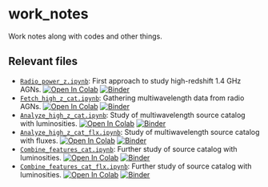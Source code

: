 # work_notes
Work notes along with codes and other things.

## Relevant files

* [`Radio_power_z.ipynb`](../master/Radio_power_z.ipynb "Radio_power_z.ipynb"): First approach to study high-redshift 1.4 GHz AGNs.  [![Open In Colab](https://colab.research.google.com/assets/colab-badge.svg)](https://colab.research.google.com/github/racarvajal/work_notes/blob/master/Radio_power_z.ipynb)  [![Binder](https://mybinder.org/badge_logo.svg)](https://mybinder.org/v2/gh/racarvajal/work_notes/master?filepath=Radio_power_z.ipynb)
* [`Fetch_high_z_cat.ipynb`](../master/Fetch_high_z_cat.ipynb "Fetch_high_z_cat.ipynb"): Gathering multiwavelength data from radio AGNs.  [![Open In Colab](https://colab.research.google.com/assets/colab-badge.svg)](https://colab.research.google.com/github/racarvajal/work_notes/blob/master/Fetch_high_z_cat.ipynb)  [![Binder](https://mybinder.org/badge_logo.svg)](https://mybinder.org/v2/gh/racarvajal/work_notes/master?filepath=Fetch_high_z_cat.ipynb)
* [`Analyze_high_z_cat.ipynb`](../master/Analyze_high_z_cat.ipynb "Analyze_high_z_cat.ipynb"): Study of multiwavelength source catalog with luminosities.  [![Open In Colab](https://colab.research.google.com/assets/colab-badge.svg)](https://colab.research.google.com/github/racarvajal/work_notes/blob/master/Analyze_high_z_cat.ipynb)  [![Binder](https://mybinder.org/badge_logo.svg)](https://mybinder.org/v2/gh/racarvajal/work_notes/master?filepath=Analyze_high_z_cat.ipynb)
* [`Analyze_high_z_cat_flx.ipynb`](../master/Analyze_high_z_cat_flx.ipynb "Analyze_high_z_cat_flx.ipynb"): Study of multiwavelength source catalog with fluxes.  [![Open In Colab](https://colab.research.google.com/assets/colab-badge.svg)](https://colab.research.google.com/github/racarvajal/work_notes/blob/master/Analyze_high_z_cat_flx.ipynb)  [![Binder](https://mybinder.org/badge_logo.svg)](https://mybinder.org/v2/gh/racarvajal/work_notes/master?filepath=Analyze_high_z_cat_flx.ipynb)
* [`Combine_features_cat.ipynb`](../master/Combine_features_cat.ipynb "Combine_features_cat.ipynb"): Further study of source catalog with luminosities.  [![Open In Colab](https://colab.research.google.com/assets/colab-badge.svg)](https://colab.research.google.com/github/racarvajal/work_notes/blob/master/Combine_features_cat.ipynb)  [![Binder](https://mybinder.org/badge_logo.svg)](https://mybinder.org/v2/gh/racarvajal/work_notes/master?filepath=Combine_features_cat.ipynb)
* [`Combine_features_cat_flx.ipynb`](../master/Combine_features_cat_flx.ipynb "Combine_features_cat_flx.ipynb"): Further study of source catalog with luminosities.  [![Open In Colab](https://colab.research.google.com/assets/colab-badge.svg)](https://colab.research.google.com/github/racarvajal/work_notes/blob/master/Combine_features_cat_flx.ipynb)  [![Binder](https://mybinder.org/badge_logo.svg)](https://mybinder.org/v2/gh/racarvajal/work_notes/master?filepath=Combine_features_cat_flx.ipynb)

